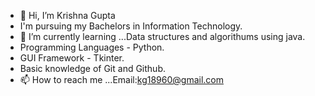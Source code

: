 - 👋 Hi, I’m Krishna Gupta
- I'm pursuing my Bachelors in Information Technology.
- 🌱 I’m currently learning ...Data structures and algorithums using java.
- Programming Languages - Python.
- GUI Framework - Tkinter.
- Basic knowledge of Git and Github.
- 📫 How to reach me ...Email:kg18960@gmail.com

<!---
krishnagupta1543/krishnagupta1543 is a ✨ special ✨ repository because its `README.md` (this file) appears on your GitHub profile.
You can click the Preview link to take a look at your changes.
--->
